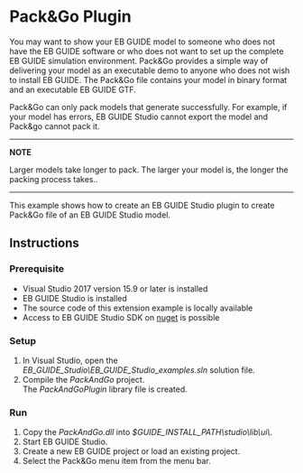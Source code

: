 # Pack&Go Plugin

You may want to show your EB GUIDE model to someone who does not have the EB GUIDE software or
who does not want to set up the complete EB GUIDE simulation environment. Pack&Go provides a simple
way of delivering your model as an executable demo to anyone who does not wish to install EB GUIDE.
The Pack&Go file contains your model in binary format and an executable EB GUIDE GTF.

Pack&Go can only pack models that generate successfully. For example, if your model has errors, EB GUIDE Studio cannot export the model and Pack&go cannot pack it.

---
**NOTE**

Larger models take longer to pack.
The larger your model is, the longer the packing process takes..

---

This example shows how to create an EB GUIDE Studio plugin to create Pack&Go file of an EB GUIDE Studio model.

## Instructions

### Prerequisite
* Visual Studio 2017 version 15.9 or later is installed
* EB GUIDE Studio is installed
* The source code of this extension example is locally available
* Access to EB GUIDE Studio SDK on [nuget](https://www.nuget.org/packages?q=Elektrobit) is possible

### Setup

1. In Visual Studio, open the _EB\_GUIDE\_Studio\\EB\_GUIDE\_Studio\_examples.sln_ solution file.
2. Compile the _PackAndGo_ project.\
The _PackAndGoPlugin_ library file is created. 

### Run

1. Copy the _PackAndGo.dll_ into _$GUIDE\_INSTALL\_PATH\\studio\\lib\\ui\\_.
2. Start EB GUIDE Studio.
3. Create a new EB GUIDE project or load an existing project.
4. Select the Pack&Go menu item from the menu bar.
